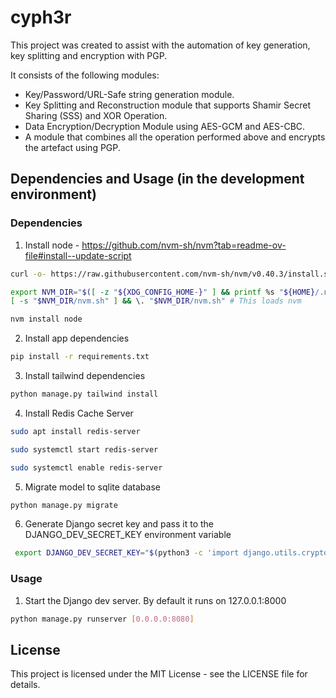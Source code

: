 # cyph3r

This project was created to assist with the automation of key generation, key splitting and encryption with PGP.

It consists of the following modules:

- Key/Password/URL-Safe string generation module.
- Key Splitting and Reconstruction module that supports Shamir Secret Sharing (SSS) and XOR Operation.
- Data Encryption/Decryption Module using AES-GCM and AES-CBC.
- A module that combines all the operation performed above and encrypts the artefact using PGP.

## Dependencies and Usage (in the development environment)

### Dependencies
1. Install node - https://github.com/nvm-sh/nvm?tab=readme-ov-file#install--update-script

```bash
curl -o- https://raw.githubusercontent.com/nvm-sh/nvm/v0.40.3/install.sh | bash

export NVM_DIR="$([ -z "${XDG_CONFIG_HOME-}" ] && printf %s "${HOME}/.nvm" || printf %s "${XDG_CONFIG_HOME}/nvm")"
[ -s "$NVM_DIR/nvm.sh" ] && \. "$NVM_DIR/nvm.sh" # This loads nvm

nvm install node

```

2. Install app dependencies

```bash
pip install -r requirements.txt
```

3. Install tailwind dependencies
```bash 
python manage.py tailwind install
```

4. Install Redis Cache Server
```bash
sudo apt install redis-server

sudo systemctl start redis-server

sudo systemctl enable redis-server
```

5. Migrate model to sqlite database
```bash
python manage.py migrate
```

6. Generate Django secret key and pass it to the DJANGO_DEV_SECRET_KEY environment variable
```bash
 export DJANGO_DEV_SECRET_KEY="$(python3 -c 'import django.utils.crypto; print(django.utils.crypto.get_random_string(50, "ABCDEFGHIJKLMNOPQRSTUVWXYZabcdefghijklmnopqrstuvwxyz0123456789!@#$%^&*()-="))')"
 ```

### Usage

1. Start the Django dev server. By default it runs on 127.0.0.1:8000

```bash
python manage.py runserver [0.0.0.0:8080]
```


## License
This project is licensed under the MIT License - see the LICENSE file for details.
